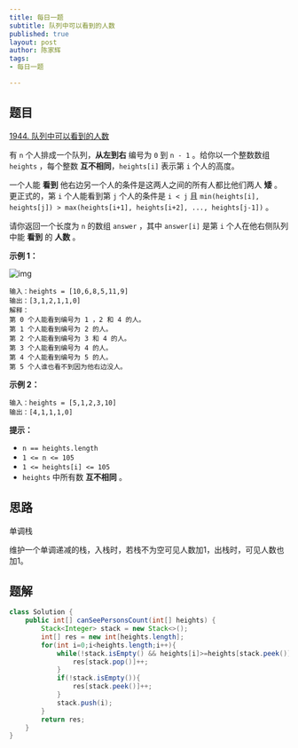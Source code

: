 ```yaml
---
title: 每日一题
subtitle: 队列中可以看到的人数
published: true
layout: post
author: 陈家辉
tags:
- 每日一题

---
```


## 题目

[1944. 队列中可以看到的人数](https://leetcode.cn/problems/number-of-visible-people-in-a-queue/)

有 `n` 个人排成一个队列，**从左到右** 编号为 `0` 到 `n - 1` 。给你以一个整数数组 `heights` ，每个整数 **互不相同**，`heights[i]` 表示第 `i` 个人的高度。

一个人能 **看到** 他右边另一个人的条件是这两人之间的所有人都比他们两人 **矮** 。更正式的，第 `i` 个人能看到第 `j` 个人的条件是 `i < j` 且 `min(heights[i], heights[j]) > max(heights[i+1], heights[i+2], ..., heights[j-1])` 。

请你返回一个长度为 `n` 的数组 `answer` ，其中 `answer[i]` 是第 `i` 个人在他右侧队列中能 **看到** 的 **人数** 。

 

**示例 1：**

![img](https://assets.leetcode.com/uploads/2021/05/29/queue-plane.jpg)

```
输入：heights = [10,6,8,5,11,9]
输出：[3,1,2,1,1,0]
解释：
第 0 个人能看到编号为 1 ，2 和 4 的人。
第 1 个人能看到编号为 2 的人。
第 2 个人能看到编号为 3 和 4 的人。
第 3 个人能看到编号为 4 的人。
第 4 个人能看到编号为 5 的人。
第 5 个人谁也看不到因为他右边没人。
```

**示例 2：**

```
输入：heights = [5,1,2,3,10]
输出：[4,1,1,1,0]
```

 

**提示：**

- `n == heights.length`
- `1 <= n <= 105`
- `1 <= heights[i] <= 105`
- `heights` 中所有数 **互不相同** 。

## 思路

单调栈

维护一个单调递减的栈，入栈时，若栈不为空可见人数加1，出栈时，可见人数也加1。

## 题解

```java
class Solution {
    public int[] canSeePersonsCount(int[] heights) {
        Stack<Integer> stack = new Stack<>();
        int[] res = new int[heights.length];
        for(int i=0;i<heights.length;i++){
            while(!stack.isEmpty() && heights[i]>=heights[stack.peek()]){
                res[stack.pop()]++;
            }
            if(!stack.isEmpty()){
                res[stack.peek()]++;
            }
            stack.push(i);
        }
        return res;
    }
}
```
